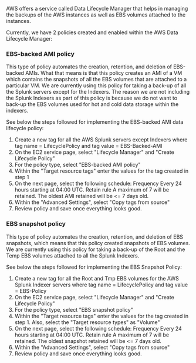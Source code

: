 AWS offers a service called Data Lifecycle Manager that helps in managing the backups of the AWS instances as well as EBS volumes attached to the instances.

Currently, we have 2 policies created and enabled within the AWS Data Lifecycle Manager:

### **EBS-backed AMI policy** 
This type of policy automates the creation, retention, and deletion of EBS-backed AMIs. What that means is that this policy creates an AMI of a VM which contains the snapshots of all the EBS volumes that are attached to a particular VM. We are currently using this policy for taking a back-up of all the Splunk servers except for the Indexers. The reason we are not including the Splunk Indexers as part of this policy is because we do not want to back-up the EBS volumes used for hot and cold data storage within the indexers. 

See below the steps followed for implementing the EBS-backed AMI data lifecycle policy:

1. Create a new tag for all the AWS Splunk servers except Indexers where
tag name = LifecyclePolicy and tag value = EBS-Backed-AMI
2. On the EC2 service page, select "Lifecycle Manager" and "Create Lifecycle Policy"
3. For the policy type, select "EBS-backed AMI policy"
4. Within the "Target resource tags" enter the values for the tag created in step 1
5. On the next page, select the following schedule:
Frequency
Every 24 hours starting at 04:00 UTC.
Retain rule
A maximum of 7 will be retained. The oldest AMI retained will be <= 7 days old.
6. Within the "Advanced Settings", select "Copy tags from source"
7. Review policy and save once everything looks good.

### **EBS snapshot policy**
This type of policy automates the creation, retention, and deletion of EBS snapshots, which means that this policy created snapshots of EBS volumes. We are currently using this policy for taking a back-up of the Root and the Temp EBS volumes attached to all the Splunk Indexers. 

See below the steps followed for implementing the EBS Snapshot Policy:

1. Create a new tag for all the Root and Tmp EBS volumes for the AWS Splunk Indexer servers where tag name = LifecyclePolicy and tag value = EBS-Policy
2. On the EC2 service page, select "Lifecycle Manager" and "Create Lifecycle Policy"
3. For the policy type, select "EBS snapshot policy"
4. Within the "Target resource tags" enter the values for the tag created in step 1. Also, select the "Target resource types" as "Volume"
5. On the next page, select the following schedule:
Frequency
Every 24 hours starting at 04:00 UTC.
Retain rule
A maximum of 7 will be retained. The oldest snapshot retained will be <= 7 days old.
6. Within the "Advanced Settings", select "Copy tags from source"
7. Review policy and save once everything looks good.
